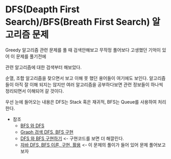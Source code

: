 # DFS(Deapth First Search)/BFS(Breath First Search) 알고리즘 문제

Greedy 알고리즘 관련 문제를 풀 때 검색안해보고 무작정 풀어보다 고생했던 기억이 있어 이 문제를 풀기전에

관련 알고리즘에 대한 검색부터 해보았다.

순열, 조합 알고리즘을 찾으면서 보고 이해 못 했던 용어들이 여기에도 보인다. 알고리즘들이 아직 잘 이해 되지는 않지만 여러 알고리즘을 공부하다보면 관련 정보들이 하나씩 정리되면서 이해되어 갈 것이다.

우선 눈에 들어오는 내용은 DFS는 Stack 혹은 재귀적, BFS는 Queue를 사용하여 처리한다.

- 참조
  - [BFS 와 DFS](https://hyeooona825.tistory.com/46)
  - [Graph 검색 DFS, BFS 구현](https://dev2som.tistory.com/36)
  - [DFS 와 BFS 구현하기](https://mygumi.tistory.com/102) <- 구현코드를 보면 더 해깔린다.
  - [자바 DFS, BFS 이론, 구현, 활용](https://elevate-myself.tistory.com/77) <- 이 문제의 풀이가 들어 있어 문제 풀어보고 보자
